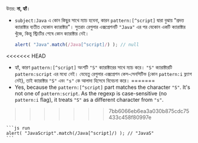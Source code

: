 উত্তর: **না, হ্যাঁ**।

- `subject:Java` এ কোন কিছুর সাথে ম্যাচ হবেনা, কারন `pattern:[^script]` দ্বারা বুঝায় "প্রদত্ত ক্যারাক্টার ব্যতীত যেকোন ক্যারাক্টার"। সুতরাং রেগুলার এক্সপ্রেশনটি `"Java"` এর পর যেকোন একটি ক্যারাক্টার খুঁজে, কিন্তু স্ট্রিংটির শেষে কোন ক্যারাক্টার নেই।

    ```js run
    alert( "Java".match(/Java[^script]/) ); // null
    ```
<<<<<<< HEAD
- হ্যাঁ, কারণ `pattern:[^script]` অংশটি `"S"` ক্যারাক্টারের সাথে ম্যাচ করে। `"S"` ক্যারাক্টারটি `pattern:script` এর মধ্যে নেই। যেহেতু রেগুলার এক্সপ্রেশন কেস-সেনসিটিভ (কোন `pattern:i` ফ্ল্যাগ নেই), তাই ক্যারাক্টার `"S"` এবং `"s"` কে আলাদা হিসেবে বিবেচনা করে।
=======
- Yes, because the `pattern:[^script]` part matches the character `"S"`. It's not one of `pattern:script`. As the regexp is case-sensitive (no `pattern:i` flag), it treats `"S"` as a different character from `"s"`.
>>>>>>> 7bb6066eb6ea3a030b875cdc75433c458f80997e

    ```js run
    alert( "JavaScript".match(/Java[^script]/) ); // "JavaS"
    ```
